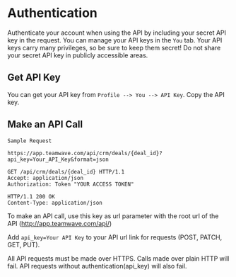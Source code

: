 # Authentication

Authenticate your account when using the API by including your secret API key in the request. You can manage your API keys in the `You` tab. Your API keys carry many privileges, so be sure to keep them secret! Do not share your secret API key in publicly accessible areas.

## Get API Key

You can get your API key from `Profile --> You --> API Key`. Copy the API key.

## Make an API Call

```
Sample Request

https://app.teamwave.com/api/crm/deals/{deal_id}?api_key=Your_API_Key&format=json
```

```http
GET /api/crm/deals/{deal_id} HTTP/1.1
Accept: application/json
Authorization: Token "YOUR ACCESS TOKEN"

HTTP/1.1 200 OK
Content-Type: application/json
```


To make an API call, use this key as url parameter with the root url of the API (http://app.teamwave.com/api/)

Add `api_key=Your API Key` to your API url link for requests (POST, PATCH, GET, PUT).

All API requests must be made over HTTPS. Calls made over plain HTTP will fail. API requests without authentication(api_key) will also fail. 